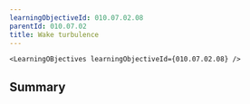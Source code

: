 ```yaml
---
learningObjectiveId: 010.07.02.08
parentId: 010.07.02
title: Wake turbulence
---
```


```tsx eval
<LearningOBjectives learningObjectiveId={010.07.02.08} />
```

## Summary

